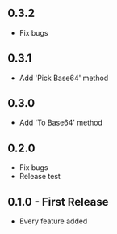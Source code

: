 ## 0.3.2
* Fix bugs

## 0.3.1
* Add 'Pick Base64' method

## 0.3.0
* Add 'To Base64' method

## 0.2.0
* Fix bugs
* Release test

## 0.1.0 - First Release
* Every feature added
